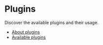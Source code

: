 # Plugins

Discover the available plugins and their usage.

- [About plugins](about-plugins.md)
- [Available plugins](available-plugins/index.md)
